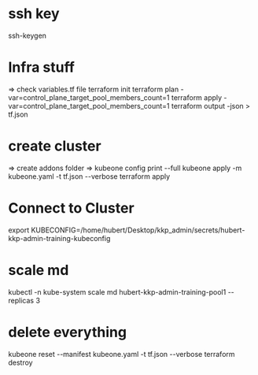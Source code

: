 
# ssh key
ssh-keygen   

# Infra stuff
=> check variables.tf file
terraform init
terraform plan -var=control_plane_target_pool_members_count=1
terraform apply -var=control_plane_target_pool_members_count=1 
terraform output -json > tf.json

# create cluster
=> create addons folder
=> kubeone config print --full
kubeone apply -m kubeone.yaml -t tf.json --verbose
terraform apply 

# Connect to Cluster
export KUBECONFIG=/home/hubert/Desktop/kkp_admin/secrets/hubert-kkp-admin-training-kubeconfig

# scale md
kubectl -n kube-system scale md hubert-kkp-admin-training-pool1 --replicas 3

# delete everything
kubeone reset --manifest kubeone.yaml -t tf.json --verbose
terraform destroy